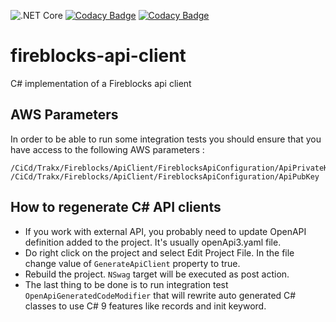 ![.NET Core](https://github.com/trakx/fireblocks-api-client/workflows/.NET%20Core/badge.svg)
[![Codacy Badge](https://app.codacy.com/project/badge/Grade/6fe2cb28a3394099931eabf90d8245c0)](https://www.codacy.com/gh/trakx/fireblocks-api-client/dashboard?utm_source=github.com&amp;utm_medium=referral&amp;utm_content=trakx/fireblocks-api-client&amp;utm_campaign=Badge_Grade)
[![Codacy Badge](https://app.codacy.com/project/badge/Coverage/6fe2cb28a3394099931eabf90d8245c0)](https://www.codacy.com/gh/trakx/fireblocks-api-client/dashboard?utm_source=github.com&utm_medium=referral&utm_content=trakx/fireblocks-api-client&utm_campaign=Badge_Coverage)

# fireblocks-api-client
C# implementation of a Fireblocks api client

## AWS Parameters
In order to be able to run some integration tests you should ensure that you have access to the following AWS parameters :
```awsParams
/CiCd/Trakx/Fireblocks/ApiClient/FireblocksApiConfiguration/ApiPrivateKey
/CiCd/Trakx/Fireblocks/ApiClient/FireblocksApiConfiguration/ApiPubKey
```

## How to regenerate C# API clients

* If you work with external API, you probably need to update OpenAPI definition added to the project. It's usually openApi3.yaml file.
* Do right click on the project and select Edit Project File. In the file change value of `GenerateApiClient` property to true.
* Rebuild the project. `NSwag` target will be executed as post action.
* The last thing to be done is to run integration test `OpenApiGeneratedCodeModifier` that will rewrite auto generated C# classes to use C# 9 features like records and init keyword.
